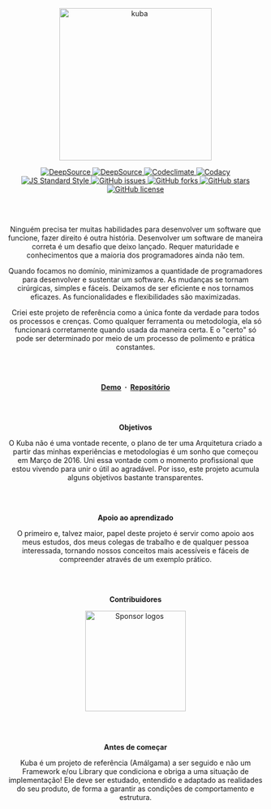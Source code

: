 <p align="center">
  <a href="https://kuba.ink" target="_blank" rel="noopener">
    <img width="300" src="https://user-images.githubusercontent.com/35740192/147132766-ad6e25c3-22c0-4b19-acd7-be87bfc5870e.png" alt="kuba">
  </a>
</p>

<p align="center">
  <a href="https://deepsource.io/gh/deMGoncalves/kuba/?ref=repository-badge}" target="_blank">
    <img src="https://deepsource.io/gh/deMGoncalves/kuba.svg/?label=active+issues&show_trend=true&token=gPCov7hvg2e88VASFwhXhR26" alt="DeepSource" />
  </a>
  <a href="https://deepsource.io/gh/deMGoncalves/kuba/?ref=repository-badge}" target="_blank">
    <img src="https://deepsource.io/gh/deMGoncalves/kuba.svg/?label=resolved+issues&show_trend=true&token=gPCov7hvg2e88VASFwhXhR26" alt="DeepSource" />
  </a>
  <a href="https://codeclimate.com/github/deMGoncalves/kuba/maintainability" target="_blank">
    <img src="https://api.codeclimate.com/v1/badges/f000644462eae8e6b020/maintainability" alt="Codeclimate" />
  </a>
  <a href="https://www.codacy.com/gh/deMGoncalves/kuba/dashboard?utm_source=github.com&amp;utm_medium=referral&amp;utm_content=deMGoncalves/ku" target="_blank">
    <img src="https://app.codacy.com/project/badge/Grade/8d2b7ccbd9d64b90bcccc515a1f61457" alt="Codacy" />
  </a>
  <a href="http://standardjs.com" target="_blank">
    <img src="https://img.shields.io/badge/code%20style-standard-brightgreen.svg" alt="JS Standard Style" />
  </a>
  <a href="https://github.com/deMGoncalves/kuba/issues" target="_blank">
    <img src="https://img.shields.io/github/issues/deMGoncalves/kuba" alt="GitHub issues" />
  </a>
  <a href="https://github.com/deMGoncalves/kuba/network" target="_blank">
    <img src="https://img.shields.io/github/forks/deMGoncalves/kuba" alt="GitHub forks" />
  </a>
  <a href="https://github.com/deMGoncalves/kuba/stargazers" target="_blank">
    <img src="https://img.shields.io/github/stars/deMGoncalves/kuba" alt="GitHub stars" />
  </a>
  <a href="https://github.com/deMGoncalves/kuba" target="_blank">
    <img src="https://img.shields.io/github/license/deMGoncalves/kuba" alt="GitHub license" />
  </a>
</p>

<br />
<br />

<p align="center">
Ninguém precisa ter muitas habilidades para desenvolver um software que funcione, fazer direito é outra história. Desenvolver um software de maneira correta é um desafio que deixo lançado. Requer maturidade e conhecimentos que a maioria dos programadores ainda não tem.
</p>

<p align="center">
Quando focamos no domínio, minimizamos a quantidade de programadores para desenvolver e sustentar um software. As mudanças se tornam cirúrgicas, simples e fáceis. Deixamos de ser eficiente e nos tornamos eficazes. As funcionalidades e flexibilidades são maximizadas.
</p>

<p align="center">
Criei este projeto de referência como a única fonte da verdade para todos os processos e crenças. Como qualquer ferramenta ou metodologia, ela só funcionará corretamente quando usada da maneira certa. E o "certo" só pode ser determinado por meio de um processo de polimento e prática constantes.
</p>

<br />
<br />

<p align="center">
  <strong>
    <a href="https://www.kuba.ink">Demo</a> &nbsp;·&nbsp;
    <a href="https://github.com/deMGoncalves/kuba">Repositório</a>
  </strong>
</p>

<br />
<br />

<p align="center">
  <strong>Objetivos</strong>
</p>

<p align="center">
O Kuba não é uma vontade recente, o plano de ter uma Arquitetura criado a partir das minhas experiências e metodologias é um sonho que começou em Março de 2016. Uni essa vontade com o momento profissional que estou vivendo para unir o útil ao agradável. Por isso, este projeto acumula alguns objetivos bastante transparentes.
</p>

<br />
<br />

<p align="center">
  <strong>Apoio ao aprendizado</strong>
</p>

<p align="center">
O primeiro e, talvez maior, papel deste projeto é servir como apoio aos meus estudos, dos meus colegas de trabalho e de qualquer pessoa interessada, tornando nossos conceitos mais acessíveis e fáceis de compreender através de um exemplo prático.
</p>

<br />
<br />

<p align="center">
  <strong>Contribuidores</strong>
</p>

<p align="center">
  <a href="https://github.com/deMGoncalves/start/graphs/contributors">
    <img src="https://user-images.githubusercontent.com/35740192/130805795-8f7ffab2-21ee-46e8-83f7-f63f82e5c634.png" alt="Sponsor logos" width="198" />
  </a>
</p>


<br />
<br />

<p align="center">
  <strong>Antes de começar</strong>
</p>

<p align="center">
  Kuba é um projeto de referência (Amálgama) a ser seguido e não um Framework e/ou Library que condiciona e obriga a uma situação de implementação! Ele deve ser estudado, entendido e adaptado as realidades do seu produto, de forma a garantir as condições de comportamento e estrutura.
</p>
